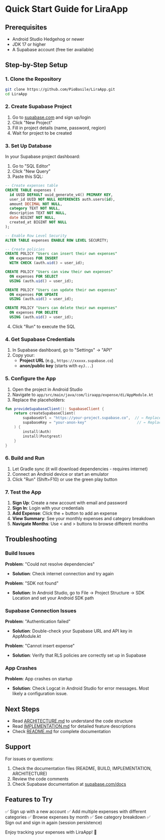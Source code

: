# Quick Start Guide for LiraApp

## Prerequisites
- Android Studio Hedgehog or newer
- JDK 17 or higher
- A Supabase account (free tier available)

## Step-by-Step Setup

### 1. Clone the Repository
```bash
git clone https://github.com/PioBasile/LiraApp.git
cd LiraApp
```

### 2. Create Supabase Project

1. Go to [supabase.com](https://supabase.com) and sign up/login
2. Click "New Project"
3. Fill in project details (name, password, region)
4. Wait for project to be created

### 3. Set Up Database

In your Supabase project dashboard:

1. Go to "SQL Editor"
2. Click "New Query"
3. Paste this SQL:

```sql
-- Create expenses table
CREATE TABLE expenses (
  id UUID DEFAULT uuid_generate_v4() PRIMARY KEY,
  user_id UUID NOT NULL REFERENCES auth.users(id),
  amount DECIMAL NOT NULL,
  category TEXT NOT NULL,
  description TEXT NOT NULL,
  date BIGINT NOT NULL,
  created_at BIGINT NOT NULL
);

-- Enable Row Level Security
ALTER TABLE expenses ENABLE ROW LEVEL SECURITY;

-- Create policies
CREATE POLICY "Users can insert their own expenses"
  ON expenses FOR INSERT
  WITH CHECK (auth.uid() = user_id);

CREATE POLICY "Users can view their own expenses"
  ON expenses FOR SELECT
  USING (auth.uid() = user_id);

CREATE POLICY "Users can update their own expenses"
  ON expenses FOR UPDATE
  USING (auth.uid() = user_id);

CREATE POLICY "Users can delete their own expenses"
  ON expenses FOR DELETE
  USING (auth.uid() = user_id);
```

4. Click "Run" to execute the SQL

### 4. Get Supabase Credentials

1. In Supabase dashboard, go to "Settings" → "API"
2. Copy your:
   - **Project URL** (e.g., `https://xxxxx.supabase.co`)
   - **anon/public key** (starts with `eyJ...`)

### 5. Configure the App

1. Open the project in Android Studio
2. Navigate to `app/src/main/java/com/liraapp/expense/di/AppModule.kt`
3. Replace the placeholders:

```kotlin
fun provideSupabaseClient(): SupabaseClient {
    return createSupabaseClient(
        supabaseUrl = "https://your-project.supabase.co",  // ← Replace this
        supabaseKey = "your-anon-key"                       // ← Replace this
    ) {
        install(Auth)
        install(Postgrest)
    }
}
```

### 6. Build and Run

1. Let Gradle sync (it will download dependencies - requires internet)
2. Connect an Android device or start an emulator
3. Click "Run" (Shift+F10) or use the green play button

### 7. Test the App

1. **Sign Up**: Create a new account with email and password
2. **Sign In**: Login with your credentials
3. **Add Expense**: Click the + button to add an expense
4. **View Summary**: See your monthly expenses and category breakdown
5. **Navigate Months**: Use < and > buttons to browse different months

## Troubleshooting

### Build Issues

**Problem**: "Could not resolve dependencies"
- **Solution**: Check internet connection and try again

**Problem**: "SDK not found"
- **Solution**: In Android Studio, go to File → Project Structure → SDK Location and set your Android SDK path

### Supabase Connection Issues

**Problem**: "Authentication failed"
- **Solution**: Double-check your Supabase URL and API key in AppModule.kt

**Problem**: "Cannot insert expense"
- **Solution**: Verify that RLS policies are correctly set up in Supabase

### App Crashes

**Problem**: App crashes on startup
- **Solution**: Check Logcat in Android Studio for error messages. Most likely a configuration issue.

## Next Steps

- Read [ARCHITECTURE.md](ARCHITECTURE.md) to understand the code structure
- Read [IMPLEMENTATION.md](IMPLEMENTATION.md) for detailed feature descriptions
- Check [README.md](README.md) for complete documentation

## Support

For issues or questions:
1. Check the documentation files (README, BUILD, IMPLEMENTATION, ARCHITECTURE)
2. Review the code comments
3. Check Supabase documentation at [supabase.com/docs](https://supabase.com/docs)

## Features to Try

✅ Sign up with a new account
✅ Add multiple expenses with different categories
✅ Browse expenses by month
✅ See category breakdown
✅ Sign out and sign in again (session persistence)

Enjoy tracking your expenses with LiraApp! 🎉
